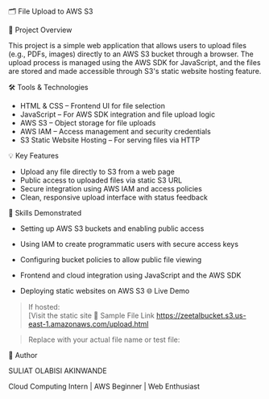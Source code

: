 🗂  File Upload to AWS S3

📌 Project Overview

This project is a simple web application that allows users to upload files (e.g., PDFs, images) directly to an AWS S3 bucket through a browser. The upload process is managed using the AWS SDK for JavaScript, and the files are stored and made accessible through S3's static website hosting feature.

🛠 Tools & Technologies

- HTML & CSS – Frontend UI for file selection
- JavaScript – For AWS SDK integration and file upload logic
- AWS S3 – Object storage for file uploads
- AWS IAM – Access management and security credentials
- S3 Static Website Hosting – For serving files via HTTP

💡 Key Features

- Upload any file directly to S3 from a web page
- Public access to uploaded files via static S3 URL
- Secure integration using AWS IAM and access policies
- Clean, responsive upload interface with status feedback

🧰 Skills Demonstrated

- Setting up AWS S3 buckets and enabling public access
- Using IAM to create programmatic users with secure access keys
- Configuring bucket policies to allow public file viewing
- Frontend and cloud integration using JavaScript and the AWS SDK

- Deploying static websites on AWS S3
🌐 Live Demo
> If hosted:  
[Visit the static site 📁 Sample File Link  https://zeetalbucket.s3.us-east-1.amazonaws.com/upload.html

> Replace with your actual file name or test file:
 
 

📖 Author

SULIAT OLABISI AKINWANDE

Cloud Computing Intern | AWS Beginner | Web Enthusiast


